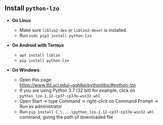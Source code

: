 ## Install `python-lzo`

- **On Linux**

  - Make sure `liblzo2-dev` or `liblzo2-devel` is installed.
  - Run `sudo pip3 install python-lzo`

- **On Android with Termux**

  - `apt install liblzo`
  - `pip install python-lzo`

- **On Windows**:

  - Open this page: https://www.lfd.uci.edu/~gohlke/pythonlibs/#python-lzo
  - If you are using Python 3.7 (32 bit) for example, click on `python_lzo‑1.12‑cp37‑cp37m‑win32.whl`
  - Open Start -> type Command -> right-click on Command Prompt -> Run as administrator
  - Run `pip install C:\....\python_lzo‑1.12‑cp37‑cp37m‑win32.whl` command, giving the path of downloaded file
